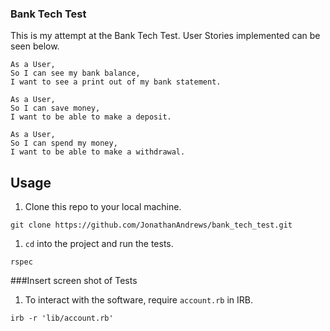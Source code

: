 ### Bank Tech Test

This is my attempt at the Bank Tech Test. User Stories implemented can be seen below.

```
As a User,
So I can see my bank balance,
I want to see a print out of my bank statement.

As a User,
So I can save money,
I want to be able to make a deposit.

As a User,
So I can spend my money,
I want to be able to make a withdrawal.

```


## Usage

1. Clone this repo to your local machine.
```
git clone https://github.com/JonathanAndrews/bank_tech_test.git
```
1. `cd` into the project and run the tests.
```
rspec
```
###Insert screen shot of Tests
1. To interact with the software, require `account.rb` in IRB.
```
irb -r 'lib/account.rb'
```

